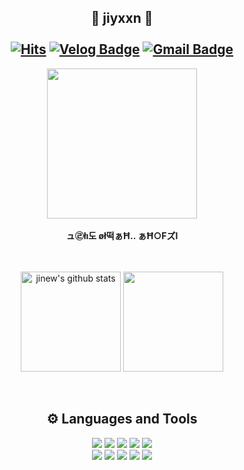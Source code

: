 <div align=center>

## 🐸 jiyxxn 🐸 <br><br> [![Hits](https://hits.seeyoufarm.com/api/count/incr/badge.svg?url=https%3A%2F%2Fgithub.com%2Fjiyxxn%2Fhit-counter&count_bg=%23333333&title_bg=%23000000&icon=github.svg&icon_color=%23E7E7E7&title=Github&edge_flat=true)](https://hits.seeyoufarm.com) [![Velog Badge](http://img.shields.io/badge/-Velog-20c997?style=flat-square&logo=Velog&logoColor=white&link=https://velog.io/@jiyunk)](https://velog.io/@jiyunk) [![Gmail Badge](https://img.shields.io/badge/Gmail-d14836?style=flat-square&logo=Gmail&logoColor=white&link=mailto:jiyunek37@gmail.com)](mailto:jiyunek37@gmail.com) 
<img src="https://github.com/user-attachments/assets/5b16d4a5-0ed4-468c-a156-6afd1354942a" height="240px"> <br> <br>
**ュ㉣łı도 øł떡ぁĦ.. ぁĦ○Fズl**
</div>
<br>
<br>
<div align=center>
<a href="https://github.com/jiyxxn"><img align="center" style="height:160px" src="https://github-readme-stats.vercel.app/api?username=jiyxxn&count_private=true&show_icons=true&theme=dracula&icon_color=ff6e96&include_all_commits=true" alt="jinew's github stats" /></a>
<a href="https://github.com/jiyxxn"><img align="center" style="height:160px" src="https://github-readme-stats.vercel.app/api/top-langs/?username=jiyxxn&theme=dracula&layout=compact" /></a>
</div>
<br>
<br>
<div align=center>

## ⚙ Languages and Tools

<img src="https://img.shields.io/badge/HTML5-E34F26?style=for-the-badge&logo=HTML5&logoColor=white"/>
<img src="https://img.shields.io/badge/CSS3-1572B6?style=for-the-badge&logo=CSS3&logoColor=white"/> </t>
<img src="https://img.shields.io/badge/JavaScript-F7DF1E?style=for-the-badge&logo=JavaScript&logoColor=white"/>
<img src="https://img.shields.io/badge/jQuery-0769AD?style=for-the-badge&logo=jquery&logoColor=white" />
<img src="https://img.shields.io/badge/Node.js-339933?style=for-the-badge&logo=Node.js&logoColor=white"/>
<br>
<img src="https://img.shields.io/badge/Visual_Studio_Code-007ACC?style=for-the-badge&logo=https://upload.wikimedia.org/wikipedia/commons/a/a7/Visual_Studio_Code_1.35_icon.svg&logoColor=white" />
<img src="https://img.shields.io/badge/Git-F05032?style=for-the-badge&logo=git&logoColor=white" />
<img src="https://img.shields.io/badge/GitHub-181717?style=for-the-badge&logo=github&logoColor=white" />
<img src="https://img.shields.io/badge/Figma-181717?style=for-the-badge&logo=figma&logoColor=white" />
<img src="https://img.shields.io/badge/Notion-181717?style=for-the-badge&logo=notion&logoColor=white" />
</div>

<br>
<br>
